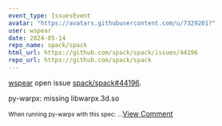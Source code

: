 ```yaml
---
event_type: IssuesEvent
avatar: "https://avatars.githubusercontent.com/u/7329201?"
user: wspear
date: 2024-05-14
repo_name: spack/spack
html_url: https://github.com/spack/spack/issues/44196
repo_url: https://github.com/spack/spack
---
```


<a href='https://github.com/wspear' target='_blank'>wspear</a> open issue <a href='https://github.com/spack/spack/issues/44196' target='_blank'>spack/spack#44196</a>.

<p>py-warpx: missing libwarpx.3d.so</p><small>When running py-warpx with this spec:...</small><a href='https://github.com/spack/spack/issues/44196' target='_blank'>View Comment</a>